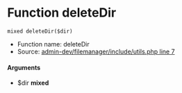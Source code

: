 Function deleteDir
===========================





    mixed deleteDir($dir)

* Function name: deleteDir
* Source: [admin-dev/filemanager/include/utils.php line 7](https://github.com/PrestaShop/PrestaShop/blob/1.6.1.1/admin-dev/filemanager/include/utils.php#L7)

#### Arguments
* $dir **mixed**

